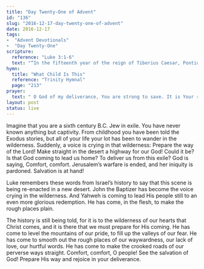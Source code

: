 ```yaml
---
title: "Day Twenty-One of Advent"
id: "136"
slug: "2016-12-17-day-twenty-one-of-advent"
date: 2016-12-17
tags:
-  "Advent Devotionals"
-  "Day Twenty-One"
scripture:
  reference: "Luke 3:1-6"
  text: "“In the fifteenth year of the reign of Tiberius Caesar, Pontius Pilate being governor of Judea, and Herod being tetrarch of Galilee... the word of God came to John the son of Zechariah in the wilderness. And he went into all the region around the Jordan, proclaiming a baptism of repentance for the forgiveness of sins. As it is written in the book of the words of Isaiah the prophet, ‘The voice of one crying in the wilderness: Prepare the way of the Lord, make his paths straight. Every valley shall be filled, and every mountain and hill shall be made low, and the crooked shall become straight, and the rough places shall become level ways, and all flesh shall see the salvation of God.’”"
hymn:
  title: "What Child Is This"
  reference: "Trinity Hymnal"
  page: "213"
prayer:
  text: " O God of my deliverance, You are strong to save. It is Your right hand that has delivered Your people from sin. I confess that my heart is a wilderness of evil. Come make my rough ways smooth. Help me to prepare for Your coming by granting me a heart of true repentance. Thank You that You have written me into Your history book by including me in the salvation that Christ brings. May these truths be present to my heart and mind this season in particular as I reflect on Your coming. Amen."
layout: post
status: live
---
```


Imagine that you are a sixth century B.C. Jew in exile. You have never known anything but captivity. From childhood you have been told the Exodus stories, but all of your life your lot has been to wander in the wilderness. Suddenly, a voice is crying in that wilderness: Prepare the way of the Lord! Make straight in the desert a highway for our God! Could it be? Is that God coming to lead us home? To deliver us from this exile? God is saying, Comfort, comfort. Jerusalem’s warfare is ended, and her iniquity is pardoned. Salvation is at hand!

Luke remembers these words from Israel’s history to say that this scene is being re-enacted in a new desert. John the Baptizer has become the voice crying in the wilderness. And Yahweh is coming to lead His people still to an even more glorious redemption. He has come, in the flesh, to make the rough places plain.

The history is still being told, for it is to the wilderness of our hearts that Christ comes, and it is there that we must prepare for His coming. He has come to level the mountains of our pride, to fill up the valleys of our fear. He has come to smooth out the rough places of our waywardness, our lack of love, our hurtful words. He has come to make the crooked roads of our perverse ways straight. Comfort, comfort, O people! See the salvation of God! Prepare His way and rejoice in your deliverance.
